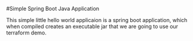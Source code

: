 #Simple Spring Boot Java Application

This simple little hello world applicaion is a spring boot application, 
which when compiled creates an executable jar that we are going to use 
our terraform demo.


